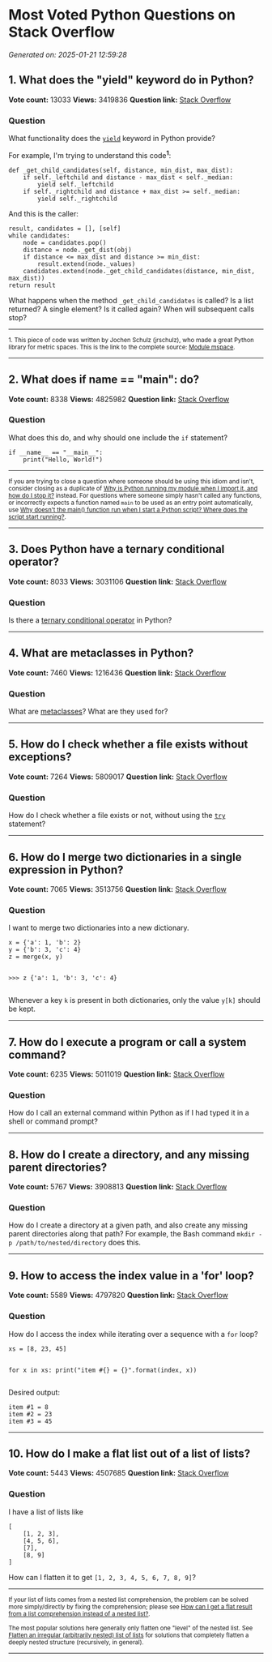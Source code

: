 # Most Voted Python Questions on Stack Overflow

*Generated on: 2025-01-21 12:59:28*

## 1. What does the &quot;yield&quot; keyword do in Python?

**Vote count:** 13033
**Views:** 3419836
**Question link:** [Stack Overflow](https://stackoverflow.com/questions/231767/what-does-the-yield-keyword-do-in-python)

### Question

<p>What functionality does the <a href="https://docs.python.org/3/reference/simple_stmts.html#yield" rel="noreferrer"><code>yield</code></a> keyword in Python provide?</p>
<p>For example, I'm trying to understand this code<sup><strong>1</strong></sup>:</p>
<pre><code>def _get_child_candidates(self, distance, min_dist, max_dist):
    if self._leftchild and distance - max_dist &lt; self._median:
        yield self._leftchild
    if self._rightchild and distance + max_dist &gt;= self._median:
        yield self._rightchild  
</code></pre>
<p>And this is the caller:</p>
<pre><code>result, candidates = [], [self]
while candidates:
    node = candidates.pop()
    distance = node._get_dist(obj)
    if distance &lt;= max_dist and distance &gt;= min_dist:
        result.extend(node._values)
    candidates.extend(node._get_child_candidates(distance, min_dist, max_dist))
return result
</code></pre>
<p>What happens when the method <code>_get_child_candidates</code> is called?
Is a list returned? A single element? Is it called again? When will subsequent calls stop?</p>

<hr />
<sub>
1. This piece of code was written by Jochen Schulz (jrschulz), who made a great Python library for metric spaces. This is the link to the complete source: <a href="https://well-adjusted.de/~jrspieker/mspace/" rel="noreferrer">Module mspace</a>.</sub> 


---

## 2. What does if __name__ == &quot;__main__&quot;: do?

**Vote count:** 8338
**Views:** 4825982
**Question link:** [Stack Overflow](https://stackoverflow.com/questions/419163/what-does-if-name-main-do)

### Question

<p>What does this do, and why should one include the <code>if</code> statement?</p>
<pre class="lang-py prettyprint-override"><code>if __name__ == &quot;__main__&quot;:
    print(&quot;Hello, World!&quot;)
</code></pre>
<hr />
<p><sub>If you are trying to close a question where someone should be using this idiom and isn't, consider closing as a duplicate of <a href="https://stackoverflow.com/questions/6523791">Why is Python running my module when I import it, and how do I stop it?</a> instead. For questions where someone simply hasn't called any functions, or incorrectly expects a function named <code>main</code> to be used as an entry point automatically, use <a href="https://stackoverflow.com/questions/17257631">Why doesn&#39;t the main() function run when I start a Python script? Where does the script start running?</a>.</sub></p>


---

## 3. Does Python have a ternary conditional operator?

**Vote count:** 8033
**Views:** 3031106
**Question link:** [Stack Overflow](https://stackoverflow.com/questions/394809/does-python-have-a-ternary-conditional-operator)

### Question

<p>Is there a <a href="https://en.wikipedia.org/wiki/%3F:#Python" rel="noreferrer">ternary conditional operator</a> in Python?</p>


---

## 4. What are metaclasses in Python?

**Vote count:** 7460
**Views:** 1216436
**Question link:** [Stack Overflow](https://stackoverflow.com/questions/100003/what-are-metaclasses-in-python)

### Question

<p>What are <a href="https://docs.python.org/3/reference/datamodel.html#metaclasses" rel="noreferrer">metaclasses</a>? What are they used for?</p>


---

## 5. How do I check whether a file exists without exceptions?

**Vote count:** 7264
**Views:** 5809017
**Question link:** [Stack Overflow](https://stackoverflow.com/questions/82831/how-do-i-check-whether-a-file-exists-without-exceptions)

### Question

<p>How do I check whether a file exists or not, without using the <a href="https://docs.python.org/3.6/reference/compound_stmts.html#try" rel="noreferrer"><code>try</code></a> statement?</p>


---

## 6. How do I merge two dictionaries in a single expression in Python?

**Vote count:** 7065
**Views:** 3513756
**Question link:** [Stack Overflow](https://stackoverflow.com/questions/38987/how-do-i-merge-two-dictionaries-in-a-single-expression-in-python)

### Question

<p>I want to merge two dictionaries into a new dictionary.</p>
<pre><code>x = {'a': 1, 'b': 2}
y = {'b': 3, 'c': 4}
z = merge(x, y)

&gt;&gt;&gt; z
{'a': 1, 'b': 3, 'c': 4}
</code></pre>
<p>Whenever a key <code>k</code> is present in both dictionaries, only the value <code>y[k]</code> should be kept.</p>


---

## 7. How do I execute a program or call a system command?

**Vote count:** 6235
**Views:** 5011019
**Question link:** [Stack Overflow](https://stackoverflow.com/questions/89228/how-do-i-execute-a-program-or-call-a-system-command)

### Question

<p>How do I call an external command within Python as if I had typed it in a shell or command prompt?</p>


---

## 8. How do I create a directory, and any missing parent directories?

**Vote count:** 5767
**Views:** 3908813
**Question link:** [Stack Overflow](https://stackoverflow.com/questions/273192/how-do-i-create-a-directory-and-any-missing-parent-directories)

### Question

<p>How do I create a directory at a given path, and also create any missing parent directories along that path? For example, the Bash command <code>mkdir -p /path/to/nested/directory</code> does this.</p>


---

## 9. How to access the index value in a &#39;for&#39; loop?

**Vote count:** 5589
**Views:** 4797820
**Question link:** [Stack Overflow](https://stackoverflow.com/questions/522563/how-to-access-the-index-value-in-a-for-loop)

### Question

<p>How do I access the index while iterating over a sequence with a <code>for</code> loop?</p>
<pre class="lang-py prettyprint-override"><code>xs = [8, 23, 45]

for x in xs:
    print(&quot;item #{} = {}&quot;.format(index, x))
</code></pre>
<p>Desired output:</p>
<pre class="lang-none prettyprint-override"><code>item #1 = 8
item #2 = 23
item #3 = 45
</code></pre>


---

## 10. How do I make a flat list out of a list of lists?

**Vote count:** 5443
**Views:** 4507685
**Question link:** [Stack Overflow](https://stackoverflow.com/questions/952914/how-do-i-make-a-flat-list-out-of-a-list-of-lists)

### Question

<p>I have a list of lists like</p>
<pre><code>[
    [1, 2, 3],
    [4, 5, 6],
    [7],
    [8, 9]
]
</code></pre>
<p>How can I flatten it to get <code>[1, 2, 3, 4, 5, 6, 7, 8, 9]</code>?</p>
<hr />
<p><sub>If your list of lists comes from a nested list comprehension, the problem can be solved more simply/directly by fixing the comprehension; please see <a href="https://stackoverflow.com/questions/1077015">How can I get a flat result from a list comprehension instead of a nested list?</a>.</sub></p>
<p><sub>The most popular solutions here generally only flatten one &quot;level&quot; of the nested list. See <a href="https://stackoverflow.com/questions/2158395">Flatten an irregular (arbitrarily nested) list of lists</a> for solutions that completely flatten a deeply nested structure (recursively, in general).</sub></p>


---

